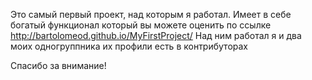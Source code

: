 Это самый первый проект, над которым я работал.
Имеет в себе богатый функционал который вы можете оценить по ссылке http://bartolomeod.github.io/MyFirstProject/
Над ним работал я и два моих одногруппника их профили есть в контрибуторах

Спасибо за внимание!
